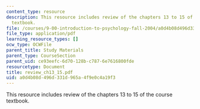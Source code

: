 ```yaml
---
content_type: resource
description: This resource includes review of the chapters 13 to 15 of the course
  textbook.
file: /courses/9-00-introduction-to-psychology-fall-2004/a0d4b08d496d331d965a4f9e0c4a19f3_review_ch13_15.pdf
file_type: application/pdf
learning_resource_types: []
ocw_type: OCWFile
parent_title: Study Materials
parent_type: CourseSection
parent_uid: ce93eefc-6d70-128b-c787-6e7616800fde
resourcetype: Document
title: review_ch13_15.pdf
uid: a0d4b08d-496d-331d-965a-4f9e0c4a19f3
---
```

This resource includes review of the chapters 13 to 15 of the course textbook.